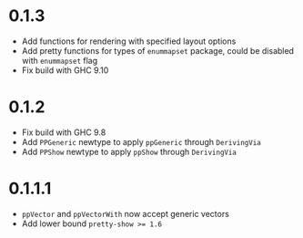 # 0.1.3

- Add functions for rendering with specified layout options
- Add pretty functions for types of `enummapset` package, could be disabled with `enummapset` flag
- Fix build with GHC 9.10

# 0.1.2

- Fix build with GHC 9.8
- Add `PPGeneric` newtype to apply `ppGeneric` through `DerivingVia`
- Add `PPShow` newtype to apply `ppShow` through `DerivingVia`

# 0.1.1.1
- `ppVector` and `ppVectorWith` now accept generic vectors
- Add lower bound `pretty-show >= 1.6`
